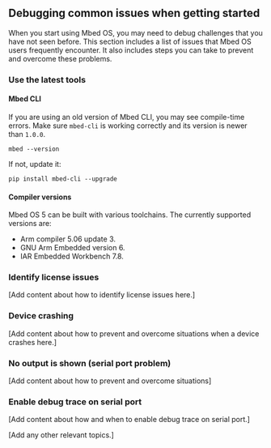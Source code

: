 ## Debugging common issues when getting started

When you start using Mbed OS, you may need to debug challenges that you have not seen before. This section includes a list of issues that Mbed OS users frequently encounter. It also includes steps you can take to prevent and overcome these problems.

### Use the latest tools

#### Mbed CLI

If you are using an old version of Mbed CLI, you may see compile-time errors. Make sure `mbed-cli` is working correctly and its version is newer than `1.0.0`.

 ```
 mbed --version
 ```

 If not, update it:

 ```
 pip install mbed-cli --upgrade
 ```

#### Compiler versions

Mbed OS 5 can be built with various toolchains. The currently supported versions are:

- Arm compiler 5.06 update 3.
- GNU Arm Embedded version 6.
- IAR Embedded Workbench 7.8.

### Identify license issues

[Add content about how to identify license issues here.]

### Device crashing

[Add content about how to prevent and overcome situations when a device crashes here.]

### No output is shown (serial port problem)

[Add content about how to prevent and overcome situations]

### Enable debug trace on serial port

[Add content about how and when to enable debug trace on serial port.]

[Add any other relevant topics.]
